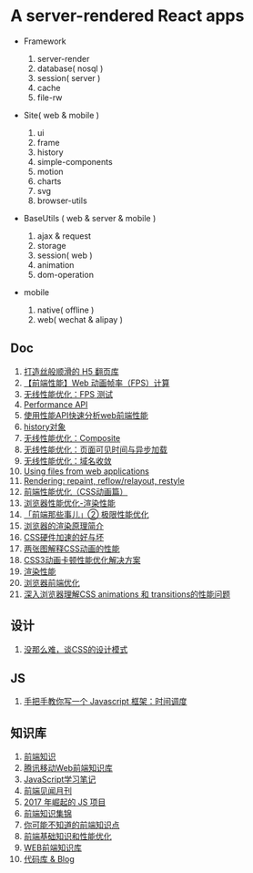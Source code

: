 
# A server-rendered React apps

* Framework
  1. server-render
  2. database( nosql )
  3. session( server )
  4. cache
  5. file-rw

* Site( web & mobile )
  1. ui
  2. frame
  3. history
  4. simple-components
  5. motion
  6. charts
  7. svg
  8. browser-utils

* BaseUtils ( web & server & mobile )
  1. ajax & request
  2. storage
  3. session( web )
  4. animation
  5. dom-operation

* mobile
  1. native( offline )
  2. web( wechat & alipay )


## Doc

1. [打造丝般顺滑的 H5 翻页库](http://fex.baidu.com/blog/2017/10/build-a-silky-smooth-slide-library/)
2. [【前端性能】Web 动画帧率（FPS）计算](https://www.cnblogs.com/coco1s/p/8029582.html)
3. [无线性能优化：FPS 测试](http://taobaofed.org/blog/2016/01/13/measuring-fps/)
4. [Performance API](http://javascript.ruanyifeng.com/bom/performance.html)
5. [使用性能API快速分析web前端性能](https://segmentfault.com/a/1190000004010453)
6. [history对象](http://javascript.ruanyifeng.com/bom/history.html#)
7. [无线性能优化：Composite](http://taobaofed.org/blog/2016/04/25/performance-composite/)
8. [无线性能优化：页面可见时间与异步加载](http://taobaofed.org/blog/2016/01/20/mobile-wpo-pageshow-async/)
9. [无线性能优化：域名收敛](http://taobaofed.org/blog/2015/12/16/h5-performance-optimization-and-domain-convergence/)
10. [Using files from web applications](https://developer.mozilla.org/zh-CN/docs/Web/API/File/Using_files_from_web_applications)
11. [Rendering: repaint, reflow/relayout, restyle](http://www.phpied.com/rendering-repaint-reflowrelayout-restyle/)
12. [前端性能优化（CSS动画篇）](https://segmentfault.com/a/1190000000490328)
13. [浏览器性能优化-渲染性能](https://juejin.im/post/59da456951882525ed2b706d)
14. [「前端那些事儿」② 极限性能优化](https://juejin.im/post/59ff2dbe5188254dd935c8ab)
15. [浏览器的渲染原理简介](https://coolshell.cn/articles/9666.html)
16. [CSS硬件加速的好与坏](http://efe.baidu.com/blog/hardware-accelerated-css-the-nice-vs-the-naughty/)
17. [两张图解释CSS动画的性能](https://github.com/ccforward/cc/issues/42)
18. [CSS3动画卡顿性能优化解决方案](https://segmentfault.com/a/1190000013045035)
19. [渲染性能](https://segmentfault.com/a/1190000005754881)
20. [浏览器前端优化](http://jinlong.github.io/2017/05/08/optimising-the-front-end-for-the-browser/)
21. [深入浏览器理解CSS animations 和 transitions的性能问题](http://sy-tang.github.io/2014/05/14/CSS%20animations%20and%20transitions%20performance-%20looking%20inside%20the%20browser/)

## 设计
1. [没那么难，谈CSS的设计模式](https://div.io/topic/1806)


## JS
1. [手把手教你写一个 Javascript 框架：时间调度](http://zcfy.baomitu.com/article/writing-a-javascript-framework-execution-timing-beyond-settimeout-risingstack-1676.html)
## 知识库
1. [前端知识](https://github.com/MoonYaph/Front--end--tutorial)
2. [腾讯移动Web前端知识库](https://github.com/AlloyTeam/Mars)
3. [JavaScript学习笔记](https://github.com/zhubangbang/zhubangbang-javascript-notes)
4. [前端见闻月刊](http://jsfront.org/month/)
5. [2017 年崛起的 JS 项目](https://zhuanlan.zhihu.com/p/33163673)
6. [前端知识集锦](https://github.com/KieSun/Front-end-knowledge)
7. [你可能不知道的前端知识点](https://github.com/justjavac/the-front-end-knowledge-you-may-not-know/issues)
8. [前端基础知识和性能优化](https://github.com/creeperyang/blog/issues)
9. [WEB前端知识库](https://github.com/imweb/FKB)
10. [代码库 & Blog](https://github.com/ccforward/cc/issues)